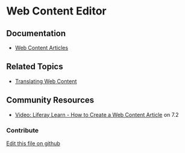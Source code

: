 # Web Content Editor

## Documentation

* [Web Content Articles](https://learn.liferay.com/dxp/latest/en/content-authoring-and-management/web-content/web-content-articles.html)

## Related Topics

* [Translating Web Content](https://learn.liferay.com/dxp/latest/en/content-authoring-and-management/web-content/translating_web_content.html)

## Community Resources

* [Video: Liferay Learn - How to Create a Web Content Article](https://www.youtube.com/watch?v=lD-hzC0O3p4) on 7.2

### Contribute

[Edit this file on github](https://github.com/olafk/controlpanel-documentation-docs/blob/master/md/74en/com_liferay_journal_web_portlet_JournalPortlet/edit_article.jsp.md)

